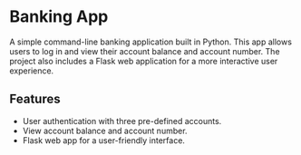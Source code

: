 # Banking App

A simple command-line banking application built in Python. This app allows users to log in and view their account balance and account number. The project also includes a Flask web application for a more interactive user experience.

## Features

- User authentication with three pre-defined accounts.
- View account balance and account number.
- Flask web app for a user-friendly interface.